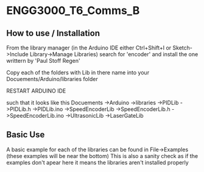 # ENGG3000_T6_Comms_B

## How to use / Installation

From the library manager (in the Arduino IDE either Ctrl+Shift+I or Sketch->Include Library->Manage Libraries) search for 'encoder' and install the one writtern by 'Paul Stoff Regen'

Copy each of the folders with Lib in there name into your Docuements/Arduino/libraries folder

RESTART ARDUINO IDE

such that it looks like this
Docuements
->Arduino
  ->libraries
    ->PIDLib
      ->PIDLib.h
      ->PIDLib.ino
    ->SpeedEncoderLib
      ->SpeedEncoderLib.h
      ->SpeedEncoderLib.ino
    ->UltrasonicLib
    ->LaserGateLib
    
    
## Basic Use

A basic example for each of the libraries can be found in File->Examples (these examples will be near the bottom)
This is also a sanity check as if the examples don't apear here it means the libraries aren't installed properly

